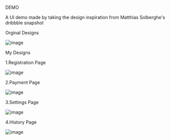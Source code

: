 DEMO 

A UI demo made by taking the design inspiration from Matthias Solberghe's dribbble snapshot

Orginal Designs

![image](https://user-images.githubusercontent.com/73871717/125376709-52067600-e3ab-11eb-8fab-afc9bfd9c189.png)

My Designs

1.Registration Page

![image](https://user-images.githubusercontent.com/73871717/125377019-f7b9e500-e3ab-11eb-8a0d-75b9e249da7d.png)

2.Payment Page

![image](https://user-images.githubusercontent.com/73871717/125377071-0d2f0f00-e3ac-11eb-8117-76bea62d1ffa.png)

3.Settings Page

![image](https://user-images.githubusercontent.com/73871717/125377129-22a43900-e3ac-11eb-84cc-949ff8b6447c.png)

4.History Page

![image](https://user-images.githubusercontent.com/73871717/125377167-35b70900-e3ac-11eb-9bf8-e8a85753cff7.png)



